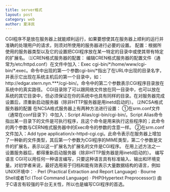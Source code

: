 ```yaml
---
title: server格式
layout: post
category: web
author: 夏泽民
---
```

<!-- more -->
<div class="container">
	<div class="row">
CGI程序不是放在服务器上就能顺利运行，如果要想使其在服务器上顺利的运行并准确的处理用户的请求，则须对所使用的服务器进行必要的设置。
配置：根据所使用的服务器类型以及它的设置把CGI程序放在某一特定的目录中或使其带有特定的扩展名。
⑴CREN格式服务器的配置：
编辑CREN格式服务器的配置文件（通常为/etc/httpd.conf）在文件中加入：Exec cgi-bin/*/home/www/cgi-bin/*.exec。命令中出现的第一个参数cgi-bin/*指出了在URL中出现的目录名字，并表示它出现在系统主机后的第一个目录中，如：http://edgar.stern.nyn.***/cgi-bin/。命令中的第二个参数表示CGI程序目录放在系统中的真实路径。
CGI目录除了可以跟网络文件放在同一目录中，也可以放在系统的其它目录中，但必须保证在你的系统中也具有同样的目录。在对服务器完成设置后，须重新启动服务器（除非HTTP服务器是用inetd启动的）。
⑵NCSA格式服务器的配置
在NCSA格式服务器上有两种方法进行设置：
①在srm.conf文件（通常在conf目录下）中加入：Script Alias/cgi-bin/cgi-bin/。Script Alias命令指出某一目录下的文件是可执行程序，且这个命令是用来执行这些程序的；此命令的两个参数与CERN格式服务器中的Exec命令的参数的含意一样。
②在srm.conf文件加入：Add type application/x-httpd-cgi.cgi。此命令表示在服务器上增加了一种新的文件类型，其后第一个参数为CGI程序的MIME类型，第二个参数是文件的扩展名，表示以这一扩展名为扩展名的文件是CGI程序。
在用上述方法之一设置服务器后，都得重新启动服务器（除非HTTP服务器是用inetd启动的）。
编写语言
CGI可以用任何一种语言编写，只要这种语言具有标准输入、输出和环境变量。对初学者来说，最好选用易于归档和能有效表示大量数据结构的语言，例如UNIX环境中：
· Perl (Practical Extraction and Report Language)
· Bourne Shell或者Tcl (Tool Command Language)
· PHP(Hypertext Preprocessor))
由于C语言有较强的平台无关性，所以也是编写CGI程序的首选。
	</div>
</div>
